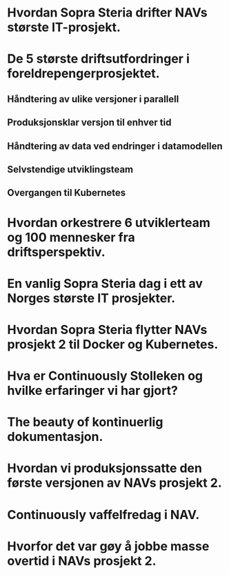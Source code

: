 # Hvordan Sopra Steria drifter NAVs største IT-prosjekt.

# De 5 største driftsutfordringer i foreldrepengerprosjektet.
## Håndtering av ulike versjoner i parallell
## Produksjonsklar versjon til enhver tid
## Håndtering av data ved endringer i datamodellen
## Selvstendige utviklingsteam
## Overgangen til Kubernetes

# Hvordan orkestrere 6 utviklerteam og 100 mennesker fra driftsperspektiv.

# En vanlig Sopra Steria dag i ett av Norges største IT prosjekter.

# Hvordan Sopra Steria flytter NAVs prosjekt 2 til Docker og Kubernetes.

# Hva er Continuously Stolleken og hvilke erfaringer vi har gjort?

# The beauty of kontinuerlig dokumentasjon.

# Hvordan vi produksjonssatte den første versjonen av NAVs prosjekt 2.

# Continuously vaffelfredag i NAV.

# Hvorfor det var gøy å jobbe masse overtid i NAVs prosjekt 2.